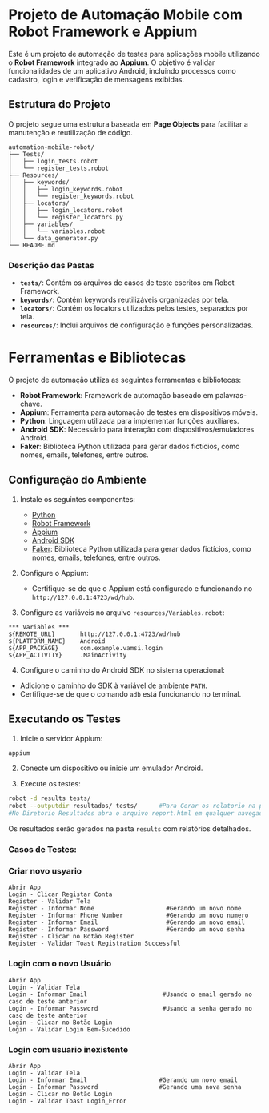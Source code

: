 # Projeto de Automação Mobile com Robot Framework e Appium

Este é um projeto de automação de testes para aplicações mobile utilizando o **Robot Framework** integrado ao **Appium**. O objetivo é validar funcionalidades de um aplicativo Android, incluindo processos como cadastro, login e verificação de mensagens exibidas.

## Estrutura do Projeto

O projeto segue uma estrutura baseada em **Page Objects** para facilitar a manutenção e reutilização de código.

```
automation-mobile-robot/
├── Tests/
│   ├── login_tests.robot
│   └── register_tests.robot
├── Resources/
│   ├── keywords/
│   │   ├── login_keywords.robot
│   │   └── register_keywords.robot
│   ├── locators/
│   │   ├── login_locators.robot
│   │   └── register_locators.py
│   ├── variables/
│   │   └── variables.robot
│   └── data_generator.py
└── README.md

```

### Descrição das Pastas

- **`tests/`**: Contém os arquivos de casos de teste escritos em Robot Framework.
- **`keywords/`**: Contém keywords reutilizáveis organizadas por tela.
- **`locators/`**: Contém os locators utilizados pelos testes, separados por tela.
- **`resources/`**: Inclui arquivos de configuração e funções personalizadas.


# Ferramentas e Bibliotecas

O projeto de automação utiliza as seguintes ferramentas e bibliotecas:
- **Robot Framework**: Framework de automação baseado em palavras-chave.
- **Appium**: Ferramenta para automação de testes em dispositivos móveis.
- **Python**: Linguagem utilizada para implementar funções auxiliares.
- **Android SDK**: Necessário para interação com dispositivos/emuladores Android.
- **Faker**: Biblioteca Python utilizada para gerar dados fictícios, como nomes, emails, telefones, entre outros.


## Configuração do Ambiente

1. Instale os seguintes componentes:
    - [Python](https://www.python.org/)
    - [Robot Framework](https://robotframework.org/)
    - [Appium](http://appium.io/)
    - [Android SDK](https://developer.android.com/studio)
    - [Faker](https://faker.readthedocs.io/en/master/): Biblioteca Python utilizada para gerar dados fictícios, como nomes, emails, telefones, entre outros.

2. Configure o Appium:
    - Certifique-se de que o Appium está configurado e funcionando no `http://127.0.0.1:4723/wd/hub`.

3. Configure as variáveis no arquivo `resources/Variables.robot`:

```robot
*** Variables ***
${REMOTE_URL}       http://127.0.0.1:4723/wd/hub
${PLATFORM_NAME}    Android
${APP_PACKAGE}      com.example.vamsi.login
${APP_ACTIVITY}     .MainActivity
```

4. Configure o caminho do Android SDK no sistema operacional:

- Adicione o caminho do SDK à variável de ambiente `PATH`.
- Certifique-se de que o comando `adb` está funcionando no terminal.

## Executando os Testes

1. Inicie o servidor Appium:

```bash
appium
```

2. Conecte um dispositivo ou inicie um emulador Android.

3. Execute os testes:

```bash
robot -d results tests/
robot --outputdir resultados/ tests/      #Para Gerar os relatorio na pasta
#No Diretorio Resultados abra o arquivo report.html em qualquer navegador 

```

Os resultados serão gerados na pasta `results` com relatórios detalhados.

### Casos de Testes:

### Criar novo usyario 
    Abrir App
    Login - Clicar Registar Conta
    Register - Validar Tela
    Register - Informar Nome                    #Gerando um novo nome
    Register - Informar Phone Number            #Gerando um novo numero
    Register - Informar Email                   #Gerando um novo email
    Register - Informar Password                #Gerando um novo senha
    Register - Clicar no Botão Register
    Register - Validar Toast Registration Successful

### Login com o novo Usuário
    Abrir App
    Login - Validar Tela
    Login - Informar Email                     #Usando o email gerado no caso de teste anterior
    Login - Informar Password                  #Usando a senha gerado no caso de teste anterior
    Login - Clicar no Botão Login
    Login - Validar Login Bem-Sucedido


###  Login com usuario inexistente
    Abrir App
    Login - Validar Tela
    Login - Informar Email                    #Gerando um novo email
    Login - Informar Password                 #Gerando uma nova senha
    Login - Clicar no Botão Login
    Login - Validar Toast Login_Error





